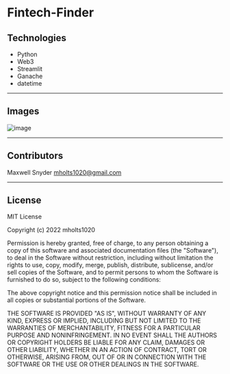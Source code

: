 # Fintech-Finder

## Technologies

* Python
* Web3
* Streamlit
* Ganache
* datetime

---
## Images

![image](https://user-images.githubusercontent.com/94983278/167264547-1706e920-d4d1-403d-9684-7c613afe6b20.png)

---

## Contributors

Maxwell Snyder mholts1020@gmail.com

---

## License

MIT License

Copyright (c) 2022 mholts1020

Permission is hereby granted, free of charge, to any person obtaining a copy
of this software and associated documentation files (the "Software"), to deal
in the Software without restriction, including without limitation the rights
to use, copy, modify, merge, publish, distribute, sublicense, and/or sell
copies of the Software, and to permit persons to whom the Software is
furnished to do so, subject to the following conditions:

The above copyright notice and this permission notice shall be included in all
copies or substantial portions of the Software.

THE SOFTWARE IS PROVIDED "AS IS", WITHOUT WARRANTY OF ANY KIND, EXPRESS OR
IMPLIED, INCLUDING BUT NOT LIMITED TO THE WARRANTIES OF MERCHANTABILITY,
FITNESS FOR A PARTICULAR PURPOSE AND NONINFRINGEMENT. IN NO EVENT SHALL THE
AUTHORS OR COPYRIGHT HOLDERS BE LIABLE FOR ANY CLAIM, DAMAGES OR OTHER
LIABILITY, WHETHER IN AN ACTION OF CONTRACT, TORT OR OTHERWISE, ARISING FROM,
OUT OF OR IN CONNECTION WITH THE SOFTWARE OR THE USE OR OTHER DEALINGS IN THE
SOFTWARE.

